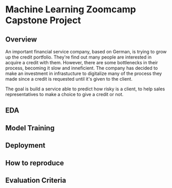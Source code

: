 # Machine Learning Zoomcamp Capstone Project

## Overview

An important financial service company, based on German, is trying to grow up the credit portfolio. They're find out many people are interested in acquire a credit with them. However, there are some bottlenecks in their process, becoming it slow and inneficient. The company has decided to make an investment in infrastucture to digitalize many of the process they made since a credit is requested until it's given to the client.

The goal is build a service able to predict how risky is a client, to help sales representatives to make a choice to give a credit or not.

## EDA

## Model Training

## Deployment

## How to reproduce

## Evaluation Criteria
